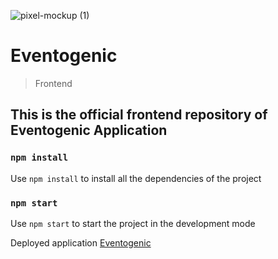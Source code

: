   ![pixel-mockup (1)](https://user-images.githubusercontent.com/72543788/147849457-af9737aa-baf4-4dae-9e6f-f43633d1a2e0.png)


# Eventogenic
> Frontend

## This is the official frontend repository of Eventogenic Application

### `npm install`
Use `npm install` to install all the dependencies of the project

### `npm start`
Use `npm start` to start the project in the development mode

Deployed application [Eventogenic](https://eventogenic.netlify.app/)
